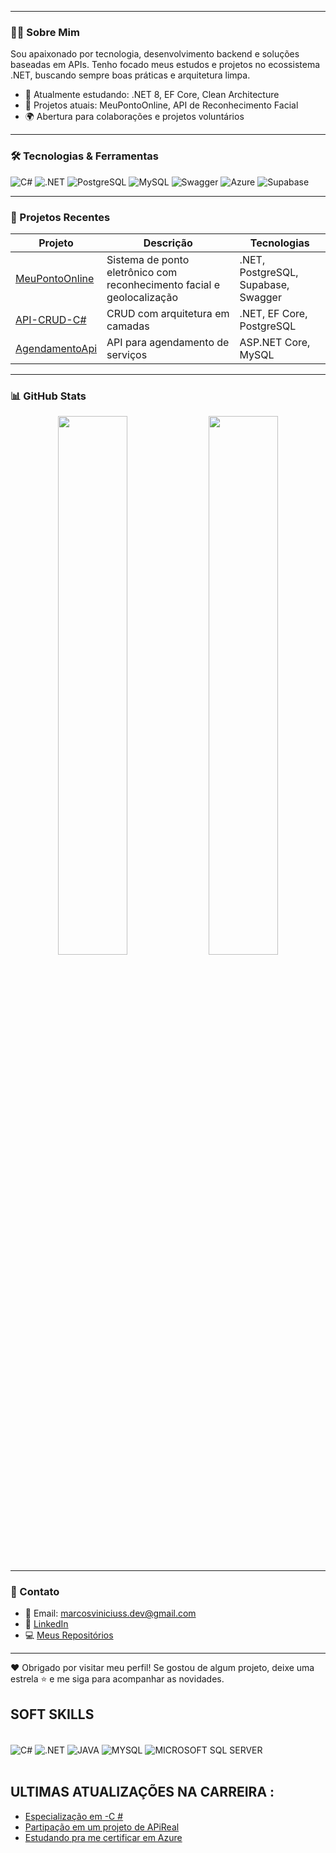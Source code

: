 

---

### 👨‍💼 Sobre Mim

Sou apaixonado por tecnologia, desenvolvimento backend e soluções baseadas em APIs. Tenho focado meus estudos e projetos no ecossistema .NET, buscando sempre boas práticas e arquitetura limpa.

- 🧠 Atualmente estudando: .NET 8, EF Core, Clean Architecture  
- 🔨 Projetos atuais: MeuPontoOnline, API de Reconhecimento Facial  
- 🌍 Abertura para colaborações e projetos voluntários

---

### 🛠️ Tecnologias & Ferramentas

![C#](https://img.shields.io/badge/-CSharp-239120?style=flat&logo=csharp&logoColor=white)
![.NET](https://img.shields.io/badge/-.NET-512BD4?style=flat&logo=dotnet&logoColor=white)
![PostgreSQL](https://img.shields.io/badge/-PostgreSQL-336791?style=flat&logo=postgresql&logoColor=white)
![MySQL](https://img.shields.io/badge/-MySQL-4479A1?style=flat&logo=mysql&logoColor=white)
![Swagger](https://img.shields.io/badge/-Swagger-85EA2D?style=flat&logo=swagger&logoColor=black)
![Azure](https://img.shields.io/badge/-Azure-0078D4?style=flat&logo=azure&logoColor=white)
![Supabase](https://img.shields.io/badge/-Supabase-3ECF8E?style=flat&logo=supabase&logoColor=black)

---

### 🚀 Projetos Recentes

| Projeto | Descrição | Tecnologias |
|--------|-----------|-------------|
| [MeuPontoOnline](https://github.com/marcosviniciusssdeveloper/MeuPontoOnline) | Sistema de ponto eletrônico com reconhecimento facial e geolocalização | .NET, PostgreSQL, Supabase, Swagger |
| [API-CRUD-C#](https://github.com/marcosviniciusssdeveloper/API-CRUD-C-) | CRUD com arquitetura em camadas | .NET, EF Core, PostgreSQL |
| [AgendamentoApi](https://github.com/marcosviniciusssdeveloper/AgendamentoApi) | API para agendamento de serviços | ASP.NET Core, MySQL |

---

### 📊 GitHub Stats

<p align="center">
  <img src="https://github-readme-stats.vercel.app/api?username=marcosviniciusssdeveloper&show_icons=true&theme=dracula" width="47%" />
  <img src="https://github-readme-stats.vercel.app/api/top-langs/?username=marcosviniciusssdeveloper&layout=compact&theme=dracula" width="47%" />
</p>

---

### 📧 Contato

- 📧 Email: marcosviniciuss.dev@gmail.com  
- 💼 [LinkedIn](https://www.linkedin.com/in/marcos-vinicius-742192245/)  
- 💻 [Meus Repositórios](https://github.com/marcosviniciusssdeveloper)

---

❤️ Obrigado por visitar meu perfil! Se gostou de algum projeto, deixe uma estrela ⭐ e me siga para acompanhar as novidades.



## SOFT SKILLS

<div style = "display : inline_block"><br/>
<img align = "center" alt = "C#" src ="https://img.shields.io/badge/C%23-239120?style=for-the-badge&logo=c-sharp&logoColor=black"/>
<img align = "center" alt = ".NET" src ="https://img.shields.io/badge/.NET-5C2D91?style=for-the-badge&logo=.net&logoColor=white"/>
<img align = "center" alt = "JAVA" src ="https://img.shields.io/badge/Java-ED8B00?style=for-the-badge&logo=openjdk&logoColor=white"/>
<img align = "center" alt = "MYSQL" src ="https://img.shields.io/badge/MySQL-00000F?style=for-the-badge&logo=mysql&logoColor=white"/>
<img align = "center" alt = "MICROSOFT SQL SERVER" src="https://img.shields.io/badge/Microsoft%20SQL%20Server-CC2927?style=for-the-badge&logo=microsoft%20sql%20server&logoColor=white"/>
</div><br/>


## ULTIMAS ATUALIZAÇÕES NA CARREIRA :
 
- [Especialização em  -C #]() <br/>
- [Partipação em um projeto de APiReal]() </br>
- [Estudando pra me certificar em Azure]() </br>
